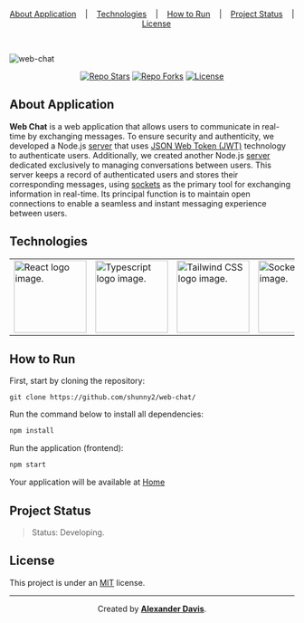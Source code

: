 <p align="center">
    <a href="#about-application">About Application</a>
    &nbsp;&nbsp;&nbsp;|&nbsp;&nbsp;&nbsp;
    <a href="#technologies">Technologies</a>
    &nbsp;&nbsp;&nbsp;|&nbsp;&nbsp;&nbsp;
    <a href="#how-to-run">How to Run</a>
    &nbsp;&nbsp;&nbsp;|&nbsp;&nbsp;&nbsp;
    <a href="#project-status">Project Status</a>
    &nbsp;&nbsp;&nbsp;|&nbsp;&nbsp;&nbsp;
    <a href="#license">License</a>
</p>

</br>

![web-chat](https://github.com/shunny2/web-chat/assets/72872854/c2dc0563-620d-4352-8ccd-a3833cc097fa)

<p align="center">
    <a href="https://img.shields.io/github/stars/shunny2/web-chat?style=social"><img src="https://img.shields.io/github/stars/shunny2/web-chat?style=social" alt="Repo Stars"/></a>
    <a href="https://img.shields.io/github/forks/shunny2/web-chat?style=social"><img src="https://img.shields.io/github/forks/shunny2/web-chat?style=social" alt="Repo Forks"/></a>
    <a href="https://img.shields.io/github/license/shunny2/web-chat?style=social"><img src="https://img.shields.io/github/license/shunny2/web-chat?style=social" alt="License"/></a>
</p>

## About Application

<b>Web Chat</b> is a web application that allows users to communicate in real-time by exchanging messages. To ensure security and authenticity, we developed a Node.js [server](https://github.com/shunny2/jwt-prisma) that uses [JSON Web Token (JWT)](https://jwt.io/) technology to authenticate users. Additionally, we created another Node.js [server](https://github.com/shunny2/server-socket) dedicated exclusively to managing conversations between users. This server keeps a record of authenticated users and stores their corresponding messages, using [sockets](https://en.wikipedia.org/wiki/WebSocket) as the primary tool for exchanging information in real-time. Its principal function is to maintain open connections to enable a seamless and instant messaging experience between users.

## Technologies

<table>
  <thead>
  </thead>
  <tbody>
    <td>
      <a href="https://reactjs.org/" title="React"><img width="128" height="128" src="https://cdn.worldvectorlogo.com/logos/react-2.svg" alt="React logo image." /></a>
    </td>
    <td>
      <a href="https://www.typescriptlang.org/" title="TypeScript"><img width="128" height="128" src="https://cdn.worldvectorlogo.com/logos/typescript-2.svg" alt="Typescript logo image." /></a>
    </td>
    <td>
      <a href="https://tailwindcss.com/" title="Tailwind CSS"><img width="128" height="128" src="https://cdn.worldvectorlogo.com/logos/tailwindcss.svg" alt="Tailwind CSS logo image." /></a>
    </td>
    <td>
      <a href="https://socket.io/" title="Socket.io"><img width="128" height="128" src="https://socket.io/images/logo.svg" alt="Socket.io logo image." /></a>
    </td>
  </tbody>
</table>

## How to Run

First, start by cloning the repository:
```shell
git clone https://github.com/shunny2/web-chat/
```

Run the command below to install all dependencies:
```bash
npm install
```

Run the application (frontend):
```bash
npm start
```

Your application will be available at [Home](http://localhost:3000/)

## Project Status

> Status: Developing.

## License

This project is under an [MIT](https://opensource.org/licenses/MIT) license.

<hr/>

<p align="center">Created by <a href="https://github.com/shunny2"><b>Alexander Davis</b></a>.</p>
